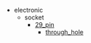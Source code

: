 * electronic
  * socket
    * [29_pin](electronic/socket/29_pin)
      * [through_hole](electronic/socket/29_pin/through_hole)
